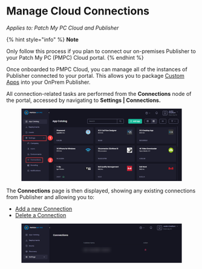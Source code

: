 # Manage Cloud Connections

_Applies to: Patch My PC Cloud and Publisher_

{% hint style="info" %}
**Note**

Only follow this process if you plan to connect our on-premises Publisher to your Patch My PC (PMPC) Cloud portal.
{% endhint %}

Once onboarded to PMPC Cloud, you can manage all of the instances of Publisher connected to your portal. This allows you to package [Custom Apps](../../custom-apps/) into your OnPrem Publisher.

All connection-related tasks are performed from the **Connections** node of the portal, accessed by navigating to **Settings | Connections.**

<figure><img src="/_images/gitbook/image%20%281708%29.png" alt="Navigating to “Settings | Connections”" width="563"><figcaption></figcaption></figure>

The **Connections** page is then displayed, showing any existing connections from Publisher and allowing you to:

* [Add a new Connection](add-a-connection.md)
* [Delete a Connection](delete-a-cloud-connection.md)

<figure><img src="/_images/gitbook/image%20%282597%29.png" alt="“Connections” page" width="563"><figcaption></figcaption></figure>
